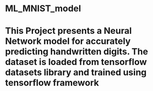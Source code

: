 # ML_MNIST_model 
# This Project presents a Neural Network model for accurately predicting handwritten digits. The  dataset is loaded from tensorflow datasets library and trained using tensorflow framework
